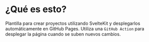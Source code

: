 # ¿Qué es esto?
Plantilla para crear proyectos utilizando SvelteKit y desplegarlos automáticamente en GitHub Pages. Utiliza una `GitHub Action` para desplegar la página cuando se suben nuevos cambios.
